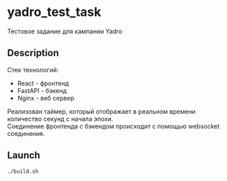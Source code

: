# yadro_test_task

Тестовое задание для кампании Yadro  

## Description

Cтек технологий: 
- React - фронтенд
- FastAPI - бэкенд
- Nginx - веб сервер

Реализован таймер, который отображает в реальном времени количество секунд с начала эпохи.  
Соединение фронтенда с бэкендом происходит с помощью websocket соединения.

## Launch

```./build.sh```